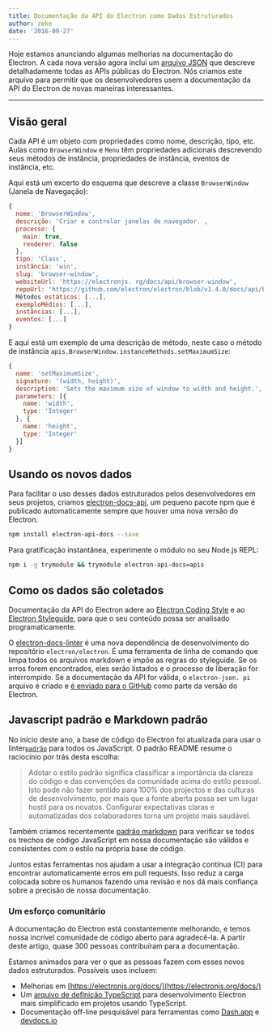 ```yaml
---
title: Documentação da API do Electron como Dados Estruturados
author: zeke
date: '2016-09-27'
---
```


Hoje estamos anunciando algumas melhorias na documentação do Electron. A cada nova versão agora inclui um [arquivo JSON](https://github.com/electron/electron/releases/download/v1.4.1/electron-api.json) que descreve detalhadamente todas as APIs públicas do Electron. Nós criamos este arquivo para permitir que os desenvolvedores usem a documentação da API do Electron de novas maneiras interessantes.

---

## Visão geral

Cada API é um objeto com propriedades como nome, descrição, tipo, etc. Aulas como `BrowserWindow` e `Menu` têm propriedades adicionais descrevendo seus métodos de instância, propriedades de instância, eventos de instância, etc.

Aqui está um excerto do esquema que descreve a classe `BrowserWindow` (Janela de Navegação):

```js
{
  nome: 'BrowserWindow',
  descrição: 'Criar e controlar janelas de navegador. ,
  processo: {
    main: true,
    renderer: false
  },
  tipo: 'Class',
  instância: 'win',
  slug: 'browser-window',
  websiteUrl: 'https://electronjs. rg/docs/api/browser-window',
  repoUrl: 'https://github.com/electron/electron/blob/v1.4.0/docs/api/browser-window. d',
  Métodos estáticos: [...],
  exemploMédios: [...],
  instâncias: [...],
  eventos: [...]
}
```

E aqui está um exemplo de uma descrição de método, neste caso o método de instância `apis.BrowserWindow.instanceMethods.setMaximumSize`:

```js
{
  name: 'setMaximumSize',
  signature: '(width, height)',
  description: 'Sets the maximum size of window to width and height.',
  parameters: [{
    name: 'width',
    type: 'Integer'
  }, {
    name: 'height',
    type: 'Integer'
  }]
}
```

## Usando os novos dados

Para facilitar o uso desses dados estruturados pelos desenvolvedores em seus projetos, criamos [electron-docs-api](https://www.npmjs.com/package/electron-api-docs), um pequeno pacote npm que é publicado automaticamente sempre que houver uma nova versão do Electron.

```sh
npm install electron-api-docs --save
```

Para gratificação instantânea, experimente o módulo no seu Node.js REPL:

```sh
npm i -g trymodule && trymodule electron-api-docs=apis
```

## Como os dados são coletados

Documentação da API do Electron adere ao [Electron Coding Style](https://github.com/electron/electron/blob/master/docs/development/coding-style.md) e ao [Electron Styleguide](https://github.com/electron/electron/blob/master/docs/styleguide.md#readme), para que o seu conteúdo possa ser analisado programaticamente.

O [electron-docs-linter](https://github.com/electron/electron-docs-linter) é uma nova dependência de desenvolvimento do repositório `electron/electron`. É uma ferramenta de linha de comando que limpa todos os arquivos markdown e impõe as regras do styleguide. Se os erros forem encontrados, eles serão listados e o processo de liberação for interrompido. Se a documentação da API for válida, o `electron-json. pi` arquivo é criado e [é enviado para o GitHub](https://github.com/electron/electron/releases/tag/v1.4.1) como parte da versão do Electron.

## Javascript padrão e Markdown padrão

No início deste ano, a base de código do Electron foi atualizada para usar o linter[`padrão`](http://standardjs.com/) para todos os JavaScript. O padrão README resume o raciocínio por trás desta escolha:

> Adotar o estilo padrão significa classificar a importância da clareza do código e das convenções da comunidade acima do estilo pessoal. Isto pode não fazer sentido para 100% dos projectos e das culturas de desenvolvimento, por mais que a fonte aberta possa ser um lugar hostil para os novatos. Configurar expectativas claras e automatizadas dos colaboradores torna um projeto mais saudável.

Também criamos recentemente [padrão markdown](https://github.com/zeke/standard-markdown) para verificar se todos os trechos de código JavaScript em nossa documentação são válidos e consistentes com o estilo na própria base de código.

Juntos estas ferramentas nos ajudam a usar a integração contínua (CI) para encontrar automaticamente erros em pull requests. Isso reduz a carga colocada sobre os humanos fazendo uma revisão e nos dá mais confiança sobre a precisão de nossa documentação.

### Um esforço comunitário

A documentação do Electron está constantemente melhorando, e temos nossa incrível comunidade de código aberto para agradecê-la. A partir deste artigo, quase 300 pessoas contribuíram para a documentação.

Estamos animados para ver o que as pessoas fazem com esses novos dados estruturados. Possíveis usos incluem:

- Melhorias em [https://electronjs.org/docs/](https://electronjs.org/docs/)
- Um [arquivo de definição TypeScript](https://github.com/electron/electron-docs-linter/blob/master/README.md#typescript-definitions) para desenvolvimento Electron mais simplificado em projetos usando TypeScript.
- Documentação off-line pesquisável para ferramentas como [Dash.app](https://kapeli.com/dash) e [devdocs.io](http://devdocs.io/)

